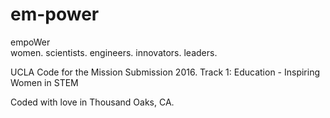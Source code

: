# em-power
empoWer  
women. scientists. engineers. innovators. leaders. 

UCLA Code for the Mission Submission 2016. 
Track 1: Education - Inspiring Women in STEM

Coded with love in Thousand Oaks, CA.
